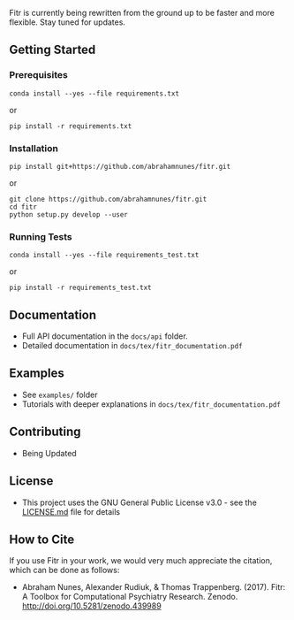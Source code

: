 
Fitr is currently being rewritten from the ground up to be faster and more flexible. Stay tuned for updates.

## Getting Started

### Prerequisites
```
conda install --yes --file requirements.txt
```
or
```
pip install -r requirements.txt
```

### Installation
```
pip install git+https://github.com/abrahamnunes/fitr.git
```
or
```
git clone https://github.com/abrahamnunes/fitr.git
cd fitr
python setup.py develop --user
```
### Running Tests
```
conda install --yes --file requirements_test.txt
```
or
```
pip install -r requirements_test.txt
```

## Documentation

- Full API documentation in the `docs/api` folder.
- Detailed documentation in `docs/tex/fitr_documentation.pdf`

## Examples

- See `examples/` folder
- Tutorials with deeper explanations in `docs/tex/fitr_documentation.pdf`

## Contributing

- Being Updated

## License

- This project uses the GNU General Public License v3.0 - see the [LICENSE.md](LICENSE.md) file for details

## How to Cite

If you use Fitr in your work, we would very much appreciate the citation, which can be done as follows:

- Abraham Nunes, Alexander Rudiuk, & Thomas Trappenberg. (2017). Fitr: A Toolbox for Computational Psychiatry Research. Zenodo. http://doi.org/10.5281/zenodo.439989

